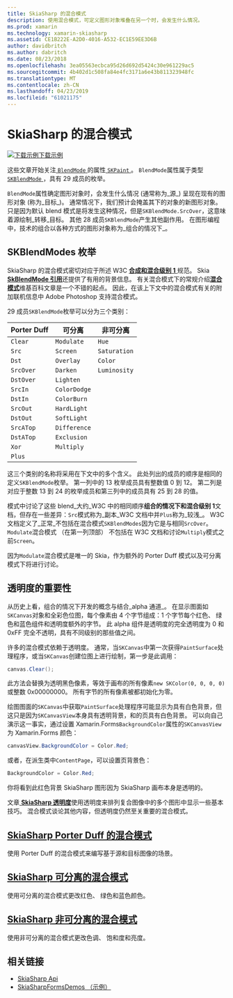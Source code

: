 ```yaml
---
title: SkiaSharp 的混合模式
description: 使用混合模式，可定义图形对象堆叠在另一个时，会发生什么情况。
ms.prod: xamarin
ms.technology: xamarin-skiasharp
ms.assetid: CE1B222E-A2D0-4016-A532-EC1E59EE3D6B
author: davidbritch
ms.author: dabritch
ms.date: 08/23/2018
ms.openlocfilehash: 3ea05563ecbca95d26d692d5424c30e961229ac5
ms.sourcegitcommit: 4b402d1c508fa84e4fc3171a6e43b811323948fc
ms.translationtype: MT
ms.contentlocale: zh-CN
ms.lasthandoff: 04/23/2019
ms.locfileid: "61021175"
---
```

# <a name="skiasharp-blend-modes"></a>SkiaSharp 的混合模式

[![下载示例](~/media/shared/download.png)下载示例](https://developer.xamarin.com/samples/xamarin-forms/SkiaSharpForms/Demos/)

这些文章开始关注[ `BlendMode` ](xref:SkiaSharp.SKPaint.BlendMode)的属性[ `SKPaint` ](xref:SkiaSharp.SKPaint)。 `BlendMode`属性属于类型[ `SKBlendMode` ](xref:SkiaSharp.SKBlendMode)，具有 29 成员的枚举。

`BlendMode`属性确定图形对象时，会发生什么情况 (通常称为_源_) 呈现在现有的图形对象 (称为_目标_)。 通常情况下，我们预计会掩盖其下的对象的新图形对象。 只是因为默认 blend 模式是将发生这种情况，但是`SKBlendMode.SrcOver`，这意味着源绘制_转移_目标。 其他 28 成员`SKBlendMode`产生其他副作用。 在图形编程中，技术的组合以各种方式的图形对象称为_组合的情况下_。

## <a name="the-skblendmodes-enumeration"></a>SKBlendModes 枚举

SkiaSharp 的混合模式密切对应于所述 W3C [**合成和混合级别 1** ](https://www.w3.org/TR/compositing-1/)规范。 Skia [ **SkBlendMode 引用**](https://skia.org/user/api/SkBlendMode_Reference)还提供了有用的背景信息。 有关混合模式下的常规介绍[**混合模式**](https://en.wikipedia.org/wiki/Blend_modes)维基百科文章是一个不错的起点。 因此，在该上下文中的混合模式有关的附加联机信息中 Adobe Photoshop 支持混合模式。

29 成员`SKBlendMode`枚举可以分为三个类别：

| Porter Duff | 可分离    | 非可分离 |
| ----------- | ------------ | ------------- |
| `Clear`     | `Modulate`   | `Hue`         |
| `Src`       | `Screen`     | `Saturation`  |
| `Dst`       | `Overlay`    | `Color`       |
| `SrcOver`   | `Darken`     | `Luminosity`  |
| `DstOver`   | `Lighten`    |               |
| `SrcIn`     | `ColorDodge` |               |
| `DstIn`     | `ColorBurn`  |               |
| `SrcOut`    | `HardLight`  |               |
| `DstOut`    | `SoftLight`  |               |
| `SrcATop`   | `Difference` |               |
| `DstATop`   | `Exclusion`  |               |
| `Xor`       | `Multiply`   |               |
| `Plus`      |              |               |

这三个类别的名称将采用在下文中的多个含义。 此处列出的成员的顺序是相同的定义`SKBlendMode`枚举。 第一列中的 13 枚举成员具有整数值 0 到 12。 第二列是对应于整数 13 到 24 的枚举成员和第三列中的成员具有 25 到 28 的值。

模式中讨论了这些 blend_大约_W3C 中的相同顺序**组合的情况下和混合级别 1**文档，但存在一些差异：`Src`模式称为_副本_W3C 文档中并`Plus`称为_较浅_。 W3C 文档定义了_正常_不包括在混合模式`SKBlendModes`因为它是与相同`SrcOver`。 `Modulate`混合模式 （在第一列顶部） 不包括在 W3C 文档和讨论`Multiply`模式之前`Screen`。

因为`Modulate`混合模式是唯一的 Skia，作为额外的 Porter Duff 模式以及可分离模式下将进行讨论。

## <a name="the-importance-of-transparency"></a>透明度的重要性

从历史上看，组合的情况下开发的概念与结合_alpha 通道_。 在显示图面如`SKCanvas`对象和全彩色位图，每个像素由 4 个字节组成：1 个字节每个红色、 绿色和蓝色组件和透明度额外的字节。 此 alpha 组件是透明度的完全透明度为 0 和 0xFF 完全不透明，具有不同级别的那些值之间。

许多的混合模式依赖于透明度。 通常，当`SKCanvas`中第一次获得`PaintSurface`处理程序，或当`SKCanvas`创建位图上进行绘制，第一步是此调用：

```csharp
canvas.Clear();
```

此方法会替换为透明黑色像素，等效于画布的所有像素`new SKColor(0, 0, 0, 0)`或整数 0x00000000。 所有字节的所有像素被都初始化为零。

绘图图面的`SKCanvas`中获取`PaintSurface`处理程序可能显示为具有白色背景，但这只是因为`SKCanvasView`本身具有透明背景，和的页具有白色背景。 可以向自己演示这一事实，通过设置 Xamarin.Forms`BackgroundColor`属性的`SKCanvasView`为 Xamarin.Forms 颜色：

```csharp
canvasView.BackgroundColor = Color.Red;
```

或者，在派生类中`ContentPage`，可以设置页背景色：

```csharp
BackgroundColor = Color.Red;
```

你将看到此红色背景 SkiaSharp 图形因为 SkiaSharp 画布本身是透明的。

文章[ **SkiaSharp 透明度**](../../basics/transparency.md)使用透明度来排列复合图像中的多个图形中显示一些基本技巧。 混合模式谈论其他内容，但透明度仍然至关重要的混合模式。 

## <a name="skiasharp-porter-duff-blend-modesporter-duffmd"></a>[SkiaSharp Porter Duff 的混合模式](porter-duff.md)

使用 Porter Duff 的混合模式来编写基于源和目标图像的场景。

## <a name="skiasharp-separable-blend-modesseparablemd"></a>[SkiaSharp 可分离的混合模式](separable.md)

使用可分离的混合模式更改红色、 绿色和蓝色颜色。

## <a name="skiasharp-non-separable-blend-modesnon-separablemd"></a>[SkiaSharp 非可分离的混合模式](non-separable.md)

使用非可分离的混合模式更改色调、 饱和度和亮度。

## <a name="related-links"></a>相关链接

- [SkiaSharp Api](https://docs.microsoft.com/dotnet/api/skiasharp)
- [SkiaSharpFormsDemos （示例）](https://developer.xamarin.com/samples/xamarin-forms/SkiaSharpForms/Demos/)
